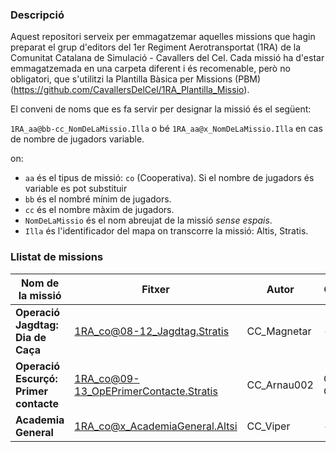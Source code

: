 ### Descripció

Aquest repositori serveix per emmagatzemar aquelles missions que hagin preparat el grup d'editors del 1er Regiment Aerotransportat (1RA) de la Comunitat Catalana de Simulació - Cavallers del Cel.
Cada missió ha d'estar emmagatzemada en una carpeta diferent i és recomenable, però no obligatori, que s'utilitzi la Plantilla Bàsica per Missions (PBM) (https://github.com/CavallersDelCel/1RA_Plantilla_Missio).

El conveni de noms que es fa servir per designar la missió és el següent:

`1RA_aa@bb-cc_NomDeLaMissio.Illa` o bé `1RA_aa@x_NomDeLaMissio.Illa` en cas de nombre de jugadors variable.

on:

* `aa` és el tipus de missió: `co` (Cooperativa). Si el nombre de jugadors és variable es pot substituir 
* `bb` és el nombré mínim de jugadors.
* `cc` és el nombre màxim de jugadors.
* `NomDeLaMissio` és el nom abreujat de la missió *sense espais*.
* `Illa` és l'identificador del mapa on transcorre la missió: Altis, Stratis.

### Llistat de missions

| **Nom de la missió**                   | **Fitxer**                             | **Autor**     | **Col·laboradors**           | **Utilitza PBM** | 
| -------------------------------------- | -------------------------------------- | ------------- | ---------------------------- | ---------------- |
| **Operació Jagdtag: Dia de Caça**      | 1RA_co@08-12_Jagdtag.Stratis           | CC_Magnetar   | -                            | Si               |
| **Operació Escurçó: Primer contacte**  | 1RA_co@09-13_OpEPrimerContacte.Stratis | CC_Arnau002   | CC_Magnetar, CC_SilverArrow  | Si               |
| **Academia General**                   | 1RA_co@x_AcademiaGeneral.Altsi         | CC_Viper      | -                            | No               |